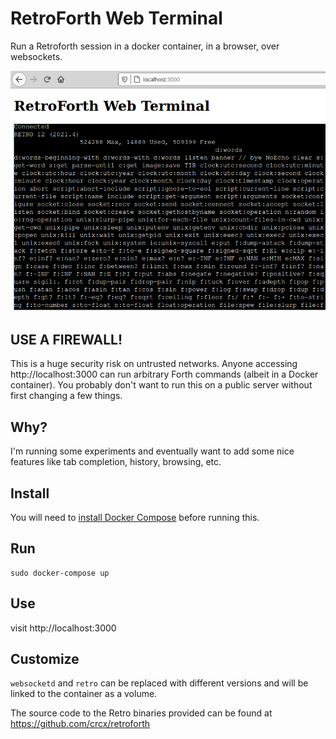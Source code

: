 # RetroForth Web Terminal

Run a Retroforth session in a docker container, in a browser, over websockets.

![RetroForth Web Browser Screenshot](screenshot.png)

## USE A FIREWALL!

This is a huge security risk on untrusted networks. Anyone accessing http://localhost:3000 can run arbitrary Forth commands (albeit in a Docker container). You probably don't want to run this on a public server without first changing a few things.

## Why?

I'm running some experiments and eventually want to add some nice features like tab completion, history, browsing, etc.

## Install

You will need to [install Docker Compose](https://docs.docker.com/compose/install/) before running this.

## Run

```
sudo docker-compose up
```

## Use

visit  http://localhost:3000

## Customize

`websocketd` and `retro` can be replaced with different versions and will be linked to the container as a volume.

The source code to the Retro binaries provided can be found at https://github.com/crcx/retroforth
